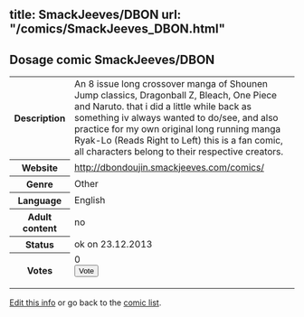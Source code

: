 title: SmackJeeves/DBON
url: "/comics/SmackJeeves_DBON.html"
---
Dosage comic SmackJeeves/DBON
-----------------------------------------

<p id="msg"></p>
<script type="text/javascript">
if (window.location.search === '?edit_info_mail=sent_ok') {
  var elem = document.getElementById("msg");
  elem.innerHTML = 'Edited information sucessfully sent for review, which is usually done daily. Thanks!';
  elem.className = 'ok';
}
</script>
<table class="comicinfo">
<tr>
<th>Description</th><td>An 8 issue long crossover manga of Shounen Jump classics, Dragonball Z, Bleach, One Piece and Naruto. that i did a little while back as something iv always wanted to do/see, and also practice for my own original long running manga Ryak-Lo (Reads Right to Left) this is a fan comic, all characters belong to their respective creators.</td>
</tr>
<tr>
<th>Website</th><td><a href="http://dbondoujin.smackjeeves.com/comics/">http://dbondoujin.smackjeeves.com/comics/</a></td>
</tr>
<tr>
<th>Genre</th><td>Other</td>
</tr>
<tr>
<th>Language</th><td>English</td>
</tr>
<tr>
<th>Adult content</th><td>no</td>
</tr>
<tr>
<th>Status</th><td>ok on 23.12.2013</td>
</tr>
<tr>
<th>Votes</th><td>0
<form action="http://gaecounter.appspot.com/count/" method="POST">
<input name="name" type="hidden" value="SmackJeeves_DBON"/>
<input name="uid" type="hidden" id="voteuid" value=""/>
<input type="submit" value="Vote"/>
</form>
</td>
</tr>
</table>
<script type="text/javascript">
var ua = navigator.userAgent;
document.getElementById("voteuid").value = ua.replace(/[^a-zA-Z0-9\._:]/g , "_");;
</script>

[Edit this info](SmackJeeves_DBON_edit.html) or go back to the [comic list](../comic-index.html).

